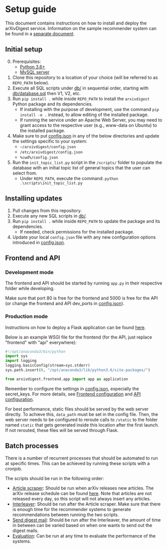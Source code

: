 # Setup guide

This document contains instructions on how to install and deploy the arXivDigest service.  Information on the sample recommender system can be found in a [separate document](sample/).


## Initial setup

  0. Prerequisites:
      * [Python 3.6+](https://www.python.org/downloads/)
      * [MySQL server](https://www.mysql.com/)
  1. Clone this repository to a location of your choice (will be referred to as `REPO_PATH` below).
  2. Execute all SQL scripts under [db/](db/) in sequential order, starting with [db/database.sql](db/database.sql) then V1, V2, etc.
  3. Run `pip install .` while inside `REPO_PATH` to install the `arxivdigest` Python package and its dependencies.
      * If installing with the purpose of development, use the command `pip install -e .` instead, to allow editing of the installed package.
      * If running the service under an Apache Web Server, you may need to grant access to the respective user (e.g., www-data on Ubuntu) to the installed package.
  4. Make sure to put [config.json](/config.json) in any of the below directories and update the settings specific to your system:
      * `~/arxivdigest/config.json`
      * `/etc/arxivdigest/config.json`
      * `%cwd%/config.json`
  5. Run the `init_topic_list.py` script in the `/scripts/` folder to populate the database with an initial topic list of general topics that the user can select from.
      * Under `REPO_PATH`, execute the command: `python .\scripts\init_topic_list.py`


## Installing updates

  1. Pull changes from this repository.
  2. Execute any new SQL scripts in [db/](db/).
  3. Run `pip install .` while inside `REPO_PATH` to update the package and its dependencies.
      * If needed, check permissions for the installed package.
  4. Update your local `config.json` file with any new configuration options introduced in [config.json](/config.json).


## Frontend and API

### Development mode

The frontend and API should be started by running `app.py` in their respective folder while developing.

Make sure that port 80 is free for the frontend and 5000 is free for the API (or change the frontend and API dev_ports in [config.json](/config.json)).


### Production mode

Instructions on how to deploy a Flask application can be found [here](http://flask.pocoo.org/docs/0.12/deploying/).

Below is an example WSGI file for the frontend (for the API, just replace "frontend" with "api" everywhere):

```py
#!/opt/anaconda3/bin/python
import sys
import logging
logging.basicConfig(stream=sys.stderr)
sys.path.insert(0, "/opt/anaconda3/lib/python3.6/site-packages/")

from arxivdigest.frontend.app import app as application
```

Remember to configure the settings in [config.json](config.json), especially the secret_keys. For more details, see [Frontend configuration](arxivdigest/frontend/README.md#configurations) and [API configuration](arxivdigest/api/README.md#configurations).

For best performance, static files should be served by the web server directly. To achieve this, `data_path` must be set in the config file. Then, the web server needs to be configured to reroute calls to `/static` to the folder named `static` that gets generated inside this location after the first launch. If not rerouted, these files will be served through Flask.


## Batch processes

There is a number of recurrent processes that should be automated to run at specific times.  This can be achieved by running these scripts with a cronjob.

The scripts should be run in the following order:

  * [Article scraper](scraper/): Should be run when arXiv releases new articles. The arXiv release schedule can be found [here](https://arxiv.org/help/submit#availability).  Note that articles are not released every day, so this script will not always insert any articles.
  * [Interleaver](interleave/): Should be run after the Article scraper.  Make sure that there is enough time for the recommender systems to generate recommendations between running the two scripts.
  * [Send digest mail](scripts/send_digest_mail.py): Should be run after the Interleaver, the amount of time in between can be varied based on when one wants to send out the digest mails.
  * [Evaluation](scripts/evaluation.py): Can be run at any time to evaluate the performance of the systems.
